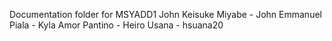 Documentation folder for MSYADD1
John Keisuke Miyabe -
John Emmanuel Piala - 
Kyla Amor Pantino - 
Heiro Usana - hsuana20

